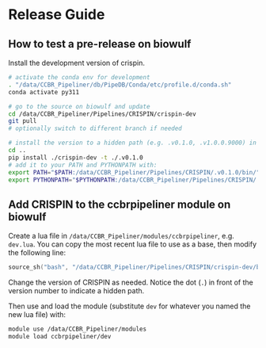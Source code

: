 # Release Guide

## How to test a pre-release on biowulf

Install the development version of crispin.

```sh
# activate the conda env for development
. "/data/CCBR_Pipeliner/db/PipeDB/Conda/etc/profile.d/conda.sh"
conda activate py311

# go to the source on biowulf and update
cd /data/CCBR_Pipeliner/Pipelines/CRISPIN/crispin-dev
git pull
# optionally switch to different branch if needed

# install the version to a hidden path (e.g. .v0.1.0, .v1.0.0.9000) in /data/CCBR_Pipeliner/Pipelines/CRISPIN
cd ..
pip install ./crispin-dev -t ./.v0.1.0
# add it to your PATH and PYTHONPATH with:
export PATH="$PATH:/data/CCBR_Pipeliner/Pipelines/CRISPIN/.v0.1.0/bin/"
export PYTHONPATH="$PYTHONPATH:/data/CCBR_Pipeliner/Pipelines/CRISPIN/.v0.1.0/"
```

## Add CRISPIN to the ccbrpipeliner module on biowulf

Create a lua file in `/data/CCBR_Pipeliner/modules/ccbrpipeliner`, e.g. `dev.lua`.
You can copy the most recent lua file to use as a base, then modify the following line:

```lua
source_sh("bash", "/data/CCBR_Pipeliner/Pipelines/CRISPIN/crispin-dev/bin/install.sh .v0.1.0")
```

Change the version of CRISPIN as needed. Notice the dot (`.`) in front of the version number to indicate a hidden path.

Then use and load the module (substitute `dev` for whatever you named the new lua file) with:

```sh
module use /data/CCBR_Pipeliner/modules
module load ccbrpipeliner/dev
```
